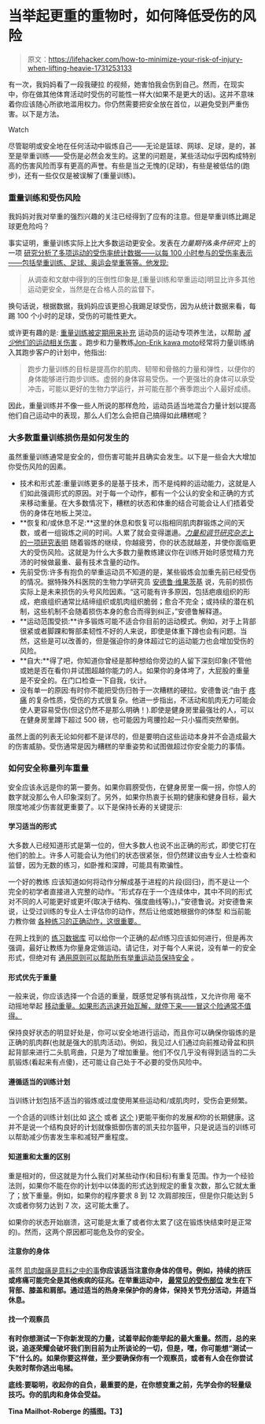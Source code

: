 # 当举起更重的重物时，如何降低受伤的风险

> 原文：<https://lifehacker.com/how-to-minimize-your-risk-of-injury-when-lifting-heavie-1731253133>

有一次，我妈妈看了一段我硬拉 的视频，她害怕我会伤到自己。然而，在现实中，你在做其他体育活动时受伤的可能性一样大(如果不是更大的话)。这并不意味着你应该随心所欲地滥用权力。你仍然需要把安全放在首位，以避免受到严重伤害。以下是方法。

Watch

尽管聪明或安全地在任何活动中锻炼自己——无论是篮球、网球、足球，是的，甚至是举重训练——受伤是必然会发生的。这里的问题是，某些活动似乎因构成特别高的伤害风险而享有更高的声誉。有些是当之无愧的(足球)，有些是被低估的(跑步)，还有一些仅仅是被误解了(重量训练)。

### **重量训练和受伤风险**

我妈妈对我对举重的强烈兴趣的关注已经得到了应有的注意。但是举重训练比踢足球更危险吗？

事实证明，重量训练实际上比大多数运动更安全。发表在*力量期刊&条件研究* 上的一项 [研究分析了多项运动的受伤率统计数据——以每 100 小时参与的受伤率表示——包括举重训练、足球、奥运会举重等等。他发现:](http://velocitysp.com/multimedia/docs/lehi/Hamill,_Relative_Safety-3.pdf)

> 从调查和文献中得到的压倒性印象是,[重量训练和举重运动]明显比许多其他运动更安全，当然是在合格人员的监督下。

换句话说，根据数据，我妈妈应该更担心我踢足球受伤，因为从统计数据来看，每踢 100 个小时的足球，受伤的可能性更大。

或许更有趣的是: [重量训练被定期用来补充](http://www.ncbi.nlm.nih.gov/pmc/articles/PMC3483033/) 运动员的运动专项养生法，以帮助 [*减少*他们的运动相关伤害](http://bjsm.bmj.com/content/49/2/79.full.pdf) 。跑步和力量教练[Jon-Erik kawa moto](http://jkconditioning.com/)经常将力量训练纳入其跑步客户的计划中，他指出:

> 跑步力量训练的目标是提高你的肌肉、韧带和骨骼的力量和弹性，以便你的身体能够进行跑步训练。虚弱的身体容易受伤。一个更强壮的身体可以承受冲击，可能以更好的生物力学运行，并可能在那个赛季跑出个人最好成绩。

因此，重量训练并不像一些人所说的那样危险，运动员适当地混合力量计划以提高他们自己运动中的表现，那么人们怎么会把自己搞得如此糟糕呢？

### **大多数重量训练损伤是如何发生的**

虽然重量训练通常是安全的，但伤害可能并且确实会发生。以下是一些会大大增加你受伤风险的因素。

*   技术和形式差:重量训练更多的是基于技术，而不是纯粹的运动能力，这就是人们如此强调形式的原因。对于每一个动作，都有一个公认的安全和正确的方式来移动重量。在大多数情况下，糟糕的状态和体重的结合可能会让人们捂着受伤的身体在地板上哭泣。
*   **恢复和/或休息不足:**这里的休息和恢复可以指相同肌肉群锻炼之间的天数，或者一组锻炼之间的时间。人累了就会变得邋遢。[*力量和调节研究杂志*上的一项研究表明](http://journals.lww.com/nsca-jscr/Abstract/2013/01000/Effects_of_Resistance_Training_Fatigue_on_Joint.20.aspx) 随着锻炼的继续，你越疲劳，你的状态就越差，并使你面临更大的受伤风险。这就是为什么大多数力量教练建议你在训练开始时感觉精力充沛的时候做最重、最有技术含量的动作。
*   先前受伤:许多有抱负的举重运动员不知道的是，某些锻炼会加重先前已经受伤的情况。据特殊外科医院的生物力学研究员 [安德鲁·维果茨基](https://twitter.com/avigotsky) 说，先前的损伤实际上是未来损伤的头号风险因素。“这可能有许多原因，包括疤痕组织的形成，疤痕组织通常比结缔组织或肌肉组织脆弱；愈合不完全；或持续的潜在机制，这些机制不会随着损伤本身的愈合而得到纠正，”安德鲁解释道。
*   **运动范围受损:**许多锻炼可能不适合你目前的运动模式。例如，对于上背部很紧或者脚踝和臀部柔韧性不好的人来说，即使是体重下蹲也会有问题。当然，这些是可以改善的，但是强迫你的身体超过它的运动能力也会增加受伤的风险。
*   **自大:**得了吧，你知道你曾经是那种想给你旁边的人留下深刻印象(不管他或她是否在看你)并试图超越你能力的人。如果你的身体垮了，大屁股的重量是不安全的。在门口检查一下自我，伙计。
*   没有单一的原因:有时你不能把受伤归咎于一次糟糕的硬拉。安德鲁说:“由于 [疼痛](https://www.youtube.com/watch?v=gwd-wLdIHjs) 的复杂性质，受伤的方式很复杂。他进一步指出，不活动和肌肉无力可能会使人更容易受伤(但这仍然不是那么明确！).即使是健身房里最强壮的人，可以在健身房里蹲下超过 500 磅，也可能因为弯腰捡起一只小猫而突然晕倒。

虽然上面的列表无论如何都不是详尽的，但是要明白这些运动本身并不会造成最大的伤害威胁。受伤通常是因为糟糕的举重姿势和试图做超过你安全能力的事情。

### **如何安全称量列车重量**

安全应该永远是你的第一要务。如果你肩膀受伤，在健身房里一瘸一拐，你惊人的数字就没那么令人印象深刻了。另外，如果你热衷于长期的健康和健身目标，最大限度地减少伤害就更重要了。以下是保持长寿的关键提示:

#### **学习适当的形式**

大多数人已经知道形式是第一位的，但大多数人也说不出正确的形式，即使它打在他们的脸上。许多人可能会认为他们的状态很紧张，但仍然建议由专业人士检查和监督，因为无数的练习，如卧推和深蹲，可能具有欺骗性。

一个好的教练 应该知道如何将动作分解成基于进程的片段(回归)，而不是让一个完全的初学者直接进入完整的动作。“形式存在于一个连续体中，其中不同的形式对不同的人可能更好或更坏(取决于结构、强度曲线等)。)，”安德鲁说。对安德鲁来说，让受过训练的专业人士评估你的动作，然后让他或她根据你的体型 和当前能力教你做 [各种练习的正确动作，这很重要。](https://lifehacker.com/how-your-body-shape-affects-weight-lifting-form-a-phys-1711424416)

在网上找到的 [练习数据库](http://www.bodybuilding.com/exercises/) 可以给你一个正确的*起点*练习应该如何进行，但是再次强调，最好让教练为你量身定做运动。请记住，对于每个人来说，没有单一的安全形式，但绝对有 [通用原则可以帮助所有举重运动员保持安全](https://lifehacker.com/all-about-lifting-form-what-to-worry-about-and-what-n-1692058974) 。

#### **形式优先于重量**

一般来说，你应该选择一个合适的重量，既感觉足够有挑战性，又允许你用 毫不动摇地举起 [移动重量。如果形态迅速开始瓦解，就停下来——冒这个险通常不值得。](https://lifehacker.com/how-your-body-shape-affects-weight-lifting-form-a-phys-1711424416)

保持良好状态的明显好处是，你可以安全地进行运动，而且你可以确保你锻炼的是正确的肌肉群(也就是强大的肌肉活动)。例如，我见过人们通过向前推动骨盆和拱起背部来进行二头肌弯曲，只是为了增加重量。他们不仅几乎没有得到适当的二头肌锻炼(看起来有点傻)，还可能让自己处于不必要的受伤风险中。

#### **遵循适当的训练计划**

当训练计划包括不适当的锻炼或过度使用某些运动和/或肌肉时，受伤会更频繁。

一个合适的训练计划(比如 [这个](http://rippedbody.jp/the-big-3-routine/) 或者 [这个](http://www.jcdfitness.com/jcdfitness-beginners-muscle-building-routine/) )更能平衡你的发展*和*你的长期健康。这并不是说一个结构良好的计划就像抵御伤害的凯夫拉尔盔甲，只是说适当的训练可以帮助减少伤害发生率和减轻严重程度。

#### **知道重和太重的区别**

重是相对的，但这就是为什么我们对某些动作(和目标)有重复范围。作为一个经验法则，如果你不能在你的计划中以体面的形式达到规定的重复次数，那么它就太重了；放下重量。例如，如果你的程序要求 8 到 12 次肩部按压，但是你只能达到 5 次或者你努力达到 7 次，这可能太重了。

如果你的状态开始崩溃，这可能是太重了或者你太累了(这在锻炼快结束时是正常的)。然而，这两个原因都可能危及你的安全。

#### **注意你的身体**

虽然 [肌肉酸痛是意料之中的事](https://lifehacker.com/why-your-muscles-get-sore-and-what-you-can-do-about-it-1680937155)**你应该适当注意你身体的信号。例如，持续的挤压或疼痛可能完全是其他疾病的征兆。在举重运动中， [最常见的受伤部位](http://www.strengthandconditioningresearch.com/2014/07/08/injury-strength-sports/) 发生在下背部、膝盖和肩部。通过适当的热身来保护你的身体，保持关节充分活动，并适当休息。**

#### ****找一个观察员****

**有时你想测试一下你新发现的力量，试着举起你能举起的最大重量。然而，总的来说，追逐荣耀会破坏我们到目前为止所谈论的一切，但是，嘿，你可能想“测试一下”什么的。如果你要这样做，至少要确保你有一个观察员，或者有人会在你尝试失败时帮你逃出电梯。**

**底线:要聪明，收起你的自负，最重要的是，在你想变重之前，先学会你的轻量级技巧。你的肌肉和身体会受益。**

**Tina Mailhot-Roberge 的插图。T3】**